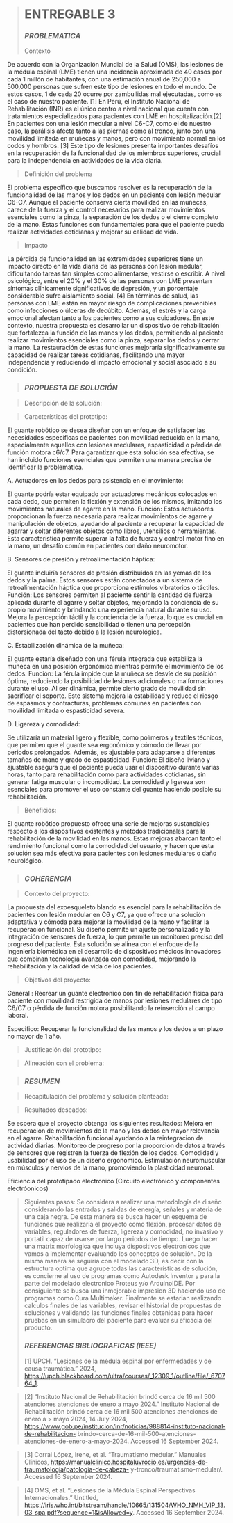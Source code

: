 > # ENTREGABLE 3
> ### *PROBLEMATICA*
> 
> Contexto

De acuerdo con la Organización Mundial de la Salud (OMS), las lesiones de la médula espinal (LME) tienen una incidencia aproximada de 40 casos por cada 1 millón de habitantes, con una estimación anual de 250,000 a 500,000 personas que sufren este tipo de lesiones en todo el mundo. De estos casos, 1 de cada 20 ocurre por zambullidas mal ejecutadas, como es el caso de nuestro paciente. [1] En Perú, el Instituto Nacional de Rehabilitación (INR) es el único centro a nivel nacional que cuenta con tratamientos especializados para pacientes con LME en hospitalización.[2]
En pacientes con una lesión medular a nivel C6-C7, como el de nuestro caso, la parálisis afecta tanto a las piernas como al tronco, junto con una movilidad limitada en muñecas y manos, pero con movimiento normal en los codos y hombros. [3] Este tipo de lesiones presenta importantes desafíos en la recuperación de la funcionalidad de los miembros superiores, crucial para la independencia en actividades de la vida diaria.


> Definición del problema

El problema específico que buscamos resolver es la recuperación de la funcionalidad de las manos y los dedos en un paciente con lesión medular C6-C7. Aunque el paciente conserva cierta movilidad en las muñecas, carece de la fuerza y el control necesarios para realizar movimientos esenciales como la pinza, la separación de los dedos o el cierre completo de la mano. Estas funciones son fundamentales para que el paciente pueda realizar actividades cotidianas y mejorar su calidad de vida.

> Impacto

 La pérdida de funcionalidad en las extremidades superiores tiene un impacto directo en la vida diaria de las personas con lesión medular, dificultando tareas tan simples como alimentarse, vestirse o escribir. A nivel psicológico, entre el 20% y el 30% de las personas con LME presentan síntomas clínicamente significativos de depresión, y un porcentaje considerable sufre aislamiento social. [4] En términos de salud, las personas con LME están en mayor riesgo de complicaciones prevenibles como infecciones o úlceras de decúbito. Además, el estrés y la carga emocional afectan tanto a los pacientes como a sus cuidadores.
En este contexto, nuestra propuesta es desarrollar un dispositivo de rehabilitación que fortalezca la función de las manos y los dedos, permitiendo al paciente realizar movimientos esenciales como la pinza, separar los dedos y cerrar la mano. La restauración de estas funciones mejoraría significativamente su capacidad de realizar tareas cotidianas, facilitando una mayor independencia y reduciendo el impacto emocional y social asociado a su condición.

> ### *PROPUESTA DE SOLUCIÓN*

> Descripción de la solución:

> Características del prototipo:

El guante robótico se desea diseñar con un enfoque de satisfacer las necesidades específicas de pacientes con movilidad reducida en la mano, especialmente aquellos con lesiones medulares, espasticidad o pérdida de función motora c6/c7. Para garantizar que esta solución sea efectiva, se han incluido funciones esenciales que permiten una manera precisa de identificar la problematica.

A. Actuadores en los dedos para asistencia en el movimiento:

 El guante podría estar equipado por actuadores mecánicos colocados en cada dedo, que permiten la flexión y extensión de los mismos, imitando los movimientos naturales de agarre en la mano.
Función: Estos actuadores proporcionan la fuerza necesaria para realizar movimientos de agarre y manipulación de objetos, ayudando al paciente a recuperar la capacidad de agarrar y soltar diferentes objetos como libros, utensilios o herramientas.
Esta característica permite superar la falta de fuerza y control motor fino en la mano, un desafío común en pacientes con daño neuromotor.

B. Sensores de presión y retroalimentación háptica:

El guante incluiría sensores de presión distribuidos en las yemas de los dedos y la palma. Estos sensores están conectados a un sistema de retroalimentación háptica que proporciona estímulos vibratorios o táctiles.
Función: Los sensores permiten al paciente sentir la cantidad de fuerza aplicada durante el agarre y soltar objetos, mejorando la conciencia de su propio movimiento y brindando una experiencia natural durante su uso.
Mejora la percepción táctil y la conciencia de la fuerza, lo que es crucial en pacientes que han perdido sensibilidad o tienen una percepción distorsionada del tacto debido a la lesión neurológica.

C. Estabilización dinámica de la muñeca:

El guante estaría diseñado con una férula integrada que estabiliza la muñeca en una posición ergonómica mientras permite el movimiento de los dedos.
Función: La férula impide que la muñeca se desvíe de su posición óptima, reduciendo la posibilidad de lesiones adicionales o malformaciones durante el uso. Al ser dinámica, permite cierto grado de movilidad sin sacrificar el soporte.
Este sistema mejora la estabilidad y reduce el riesgo de espasmos y contracturas, problemas comunes en pacientes con movilidad limitada o espasticidad severa.

D. Ligereza y comodidad:

Se utilizaría un material ligero y flexible, como polímeros y textiles técnicos, que permiten que el guante sea ergonómico y cómodo de llevar por periodos prolongados. Además, es ajustable para adaptarse a diferentes tamaños de mano y grado de espasticidad.
Función: El diseño liviano y ajustable asegura que el paciente pueda usar el dispositivo durante varias horas, tanto para rehabilitación como para actividades cotidianas, sin generar fatiga muscular o incomodidad.
 La comodidad y ligereza son esenciales para promover el uso constante del guante haciendo posible su rehabilitación.

> Beneficios:

El guante robótico propuesto ofrece una serie de mejoras sustanciales respecto a los dispositivos existentes y métodos tradicionales para la rehabilitación de la movilidad en las manos. Estas mejoras abarcan tanto el rendimiento funcional como la comodidad del usuario, y hacen que esta solución sea más efectiva para pacientes con lesiones medulares o daño neurológico.

> ### *COHERENCIA*

> Contexto del proyecto:
> 
La propuesta del exoesqueleto blando es esencial para la rehabilitación de pacientes con lesión medular en C6 y C7, ya que ofrece una solución adaptativa y cómoda para mejorar la movilidad de la mano y facilitar la recuperación funcional. Su diseño permite un ajuste personalizado y la integración de sensores de fuerza, lo que permite un monitoreo preciso del progreso del paciente. Esta solución se alinea con el enfoque de la ingeniería biomédica en el desarrollo de dispositivos médicos innovadores que combinan tecnología avanzada con comodidad, mejorando la rehabilitación y la calidad de vida de los pacientes.

> Objetivos del proyecto:

General : Recrear un guante electronico con fin de rehabilitación física para paciente con movilidad restrigida de manos por lesiones medulares de tipo C6/C7 o pérdida de función motora posibilitando la reinserción al campo laboral.

Especifico: Recuperar la funcionalidad de las manos y los dedos a un plazo no mayor de 1 año.

> Justificación del prototipo:

> Alineación con el problema:

> ### *RESUMEN*

> Recapitulación del problema y solución planteada:

> Resultados deseados:

Se espera que el proyecto obtenga los siguientes resultados:
Mejora en recuperacion de movimientos de la mano y los dedos en mayor relevancia en el agarre.
Rehabilitación funcional ayudando a la reintegracion de actividad diarias.
Monitoreo de progreso por la proporcion de datos a través de sensores que registren la fuerza de flexión de los dedos.
Comodidad y usabilidad por el uso de un diseño ergonomico.
Estimulación neuromuscular en músculos y nervios de la mano, promoviendo la plasticidad neuronal.

Eficiencia del prototipado electronico (Circuito electrónico y componentes electróonicos)
> Siguientes pasos:
Se considera a realizar una metodología de diseño considerando las entradas y salidas de energía, señales y materia de una caja negra. De esta manera se busca hacer un esquema de funciones que realizaría el proyecto como flexión, procesar datos de variables, reguladores de fuerza, ligereza y comodidad, no invasivo y portatil capaz de usarse por largo periodos de tiempo. Luego hacer una matrix morfologica que incluya dispositivos electronicos que vamos a implementar evaluando los conceptos de solución. De la misma manera se seguiría con el modelado 3D, es decir con la estructura optima que agrupe todas las características de solución, es concierne al uso de programas como Autodesk Inventor y para la parte del modelado electronico Proteus y/o ArduinoIDE. Por consiguiente se busca una inmejorable impresion 3D haciendo uso de programas como Cura Multimaker. Finalmente se estarian realizando calculos finales de las variables, revisar el historial de propuestas de soluciones y validando las funciones finales obtenidas para hacer pruebas en un simulacro del paciente para evaluar su eficacia del producto.
> ### *REFERENCIAS BIBLIOGRAFICAS (IEEE)*
> [1] UPCH. “Lesiones de la médula espinal por enfermedades y de causa traumática.” 2024, https://upch.blackboard.com/ultra/courses/_12309_1/outline/file/_670764_1.

> [2] “Instituto Nacional de Rehabilitación brindó cerca de 16 mil 500 atenciones atenciones de enero a mayo 2024.” Instituto Nacional de Rehabilitación brindó cerca
> de 16 mil 500 atenciones atenciones de enero a > mayo 2024, 14 July 2024, https://www.gob.pe/institucion/inr/noticias/988814-instituto-nacional-de-rehabilitacion-
> brindo-cerca-de-16-mil-500-atenciones-atenciones-de-enero-a-mayo-2024. Accessed 16 September 2024.

> [3] Corral López, Irene, et al. “Traumatismo medular.” Manuales Clínicos, https://manualclinico.hospitaluvrocio.es/urgencias-de-traumatologia/patologia-de-cabeza-
> y-tronco/traumatismo-medular/. Accessed 16 September 2024.

> [4] OMS, et al. “Lesiones de la Mèdula Espinal Perspectivas Internacionales.” Untitled, https://iris.who.int/bitstream/handle/10665/131504/WHO_NMH_VIP_13.03_spa.pdf?sequence=1&isAllowed=y.
> Accessed 16 September 2024.
>
